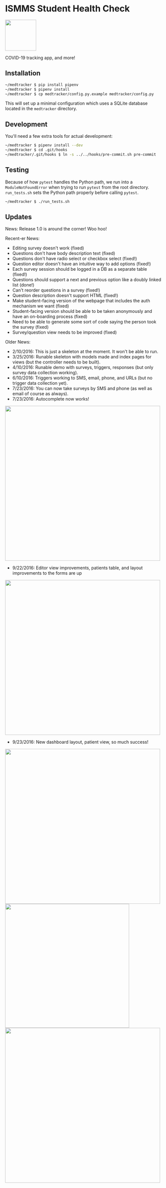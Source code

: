 # ISMMS Student Health Check
<img src="https://github.com/nosarcasm/medtracker/blob/master/assets/images/suretify-logo.png?raw=true" height=100 />

COVID-19 tracking app, and more!

## Installation

```bash
~/medtracker $ pip install pipenv
~/medtracker $ pipenv install
~/medtracker $ cp medtracker/config.py.example medtracker/config.py
```

This will set up a minimal configuration which uses a SQLite database located in the `medtracker` directory.

## Development

You'll need a few extra tools for actual development:

```bash
~/medtracker $ pipenv install --dev
~/medtracker $ cd .git/hooks
~/medtracker/.git/hooks $ ln -s ../../hooks/pre-commit.sh pre-commit
```

## Testing

Because of how `pytest` handles the Python path, we run into a
`ModuleNotFoundError` when trying to run `pytest` from the root directory.
`run_tests.sh` sets the Python path properly before calling `pytest`.

```bash
~/medtracker $ ./run_tests.sh
```

## Updates

News:
Release 1.0 is around the corner! Woo hoo!

Recent-er News: 
* Editing survey doesn't work (fixed)
* Questions don't have body description text (fixed)
* Questions don't have radio select or checkbox select (fixed!)
* Question editor doesn't have an intuitive way to add options (fixed!)
* Each survey session should be logged in a DB as a separate table (fixed!)
* Questions should support a next and previous option like a doubly linked list (done!)
* Can't reorder questions in a survey (fixed!)
* Question description doesn't support HTML (fixed!)
* Make student-facing version of the webpage that includes the auth mechanism we want (fixed)
* Student-facing version should be able to be taken anonymously and have an on-boarding process (fixed)
* Need to be able to generate some sort of code saying the person took the survey (fixed)
* Survey/question view needs to be improved (fixed)

Older News:
* 2/10/2016: This is just a skeleton at the moment. It won't be able to run.
* 3/25/2016: Runable skeleton with models made and index pages for views (but the controller needs to be built).
* 4/10/2016: Runable demo with surveys, triggers, responses (but only survey data collection working).
* 6/10/2016: Triggers working to SMS, email, phone, and URLs (but no trigger data collection yet).
* 7/23/2016: You can now take surveys by SMS and phone (as well as email of course as always).
* 7/23/2016: Autocomplete now works!

<img src="https://github.com/nosarcasm/medtracker/blob/master/examples/autocomplete.PNG?raw=true" height=500 />

* 9/22/2016: Editor view improvements, patients table, and layout improvements to the forms are up

<img src="https://github.com/nosarcasm/medtracker/blob/master/examples/editor_view.PNG?raw=true" height=500 />

* 9/23/2016: New dashboard layout, patient view, so much success!

<img src="https://github.com/nosarcasm/medtracker/blob/master/examples/survey_editor.PNG?raw=true" height=500 />

<img src="https://github.com/nosarcasm/medtracker/blob/master/examples/patient_view.PNG?raw=true" height=400 />

<img src="https://github.com/nosarcasm/medtracker/blob/master/examples/trigger_edit.PNG?raw=true" height=500 />
